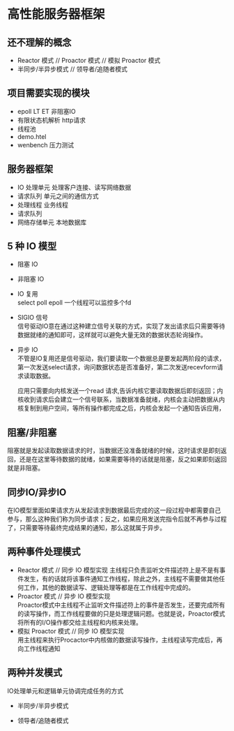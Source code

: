 # 高性能服务器框架
## 还不理解的概念
- Reactor 模式 // Proactor 模式 // 模拟 Proactor 模式
- 半同步/半异步模式 // 领导者/追随者模式
## 项目需要实现的模块
- epoll LT ET 非阻塞IO
- 有限状态机解析 http请求
- 线程池
- demo.htel
- wenbench 压力测试
## 服务器框架
- IO 处理单元 处理客户连接、读写网络数据
- 请求队列 单元之间的通信方式
- 处理线程 业务线程
- 请求队列
- 网络存储单元 本地数据库
## 5 种 IO 模型
- 阻塞 IO
- 非阻塞 IO
- IO 复用  
    select poll epoll 一个线程可以监控多个fd
- SIGIO 信号  
    信号驱动IO意在通过这种建立信号关联的方式，实现了发出请求后只需要等待数据就绪的通知即可，这样就可以避免大量无效的数据状态轮询操作。
- 异步 IO  
    不管是IO复用还是信号驱动，我们要读取一个数据总是要发起两阶段的请求，第一次发送select请求，询问数据状态是否准备好，第二次发送recevform请求读取数据。

    应用只需要向内核发送一个read 请求,告诉内核它要读取数据后即刻返回；内核收到请求后会建立一个信号联系，当数据准备就绪，内核会主动把数据从内核复制到用户空间，等所有操作都完成之后，内核会发起一个通知告诉应用，

## 阻塞/非阻塞
阻塞就是发起读取数据请求的时，当数据还没准备就绪的时候，这时请求是即刻返回，还是在这里等待数据的就绪，如果需要等待的话就是阻塞，反之如果即刻返回就是非阻塞。
## 同步IO/异步IO
在IO模型里面如果请求方从发起请求到数据最后完成的这一段过程中都需要自己参与，那么这种我们称为同步请求；反之，如果应用发送完指令后就不再参与过程了，只需要等待最终完成结果的通知，那么这就属于异步。
## 两种事件处理模式
- Reactor 模式 // 同步 IO 模型实现 
    主线程只负责监听文件描述符上是不是有事件发生，有的话就将该事件通知工作线程，除此之外，主线程不需要做其他任何工作，其他的数据读写、逻辑处理等都是在工作线程中完成的。
- Proactor 模式 // 异步 IO 模型实现  
    Proactor模式中主线程不止监听文件描述符上的事件是否发生，还要完成所有的读写操作，而工作线程要做的只是处理逻辑问题。也就是说，Proactor模式将所有的I/O操作都交给主线程和内核来处理。
- 模拟 Proactor 模式 // 同步 IO 模型实现  
    用主线程来执行Procactor中内核做的数据读写操作，主线程读写完成后，再向工作线程通知

## 两种并发模式  
IO处理单元和逻辑单元协调完成任务的方式
- 半同步/半异步模式

- 领导者/追随者模式